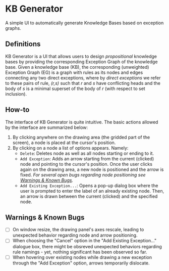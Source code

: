 # KB Generator
A simple UI to automatically generate Knowledge Bases based on exception graphs.

## Definitions
KB Generator is a UI that allows users to design *propositional* knowledge bases by providing the corresponding Exception Graph of the knowledge base. Given a knowledge base (KB), the corresponding (unweighted) Exception Graph (EG) is a graph with rules as its nodes and edges connecting any two direct exceptions, where by *direct exceptions* we refer to these pairs of rule, *(r,s)* such that *r* and *s* have conflicting heads and the body of *s* is a minimal superset of the body of *r* (with respect to set inclusion).

## How-to
The interface of KB Generator is quite intuitive. The basic actions allowed by the interface are summarized below:
1. By clicking anywhere on the drawing area (the gridded part of the screen), a node is placed at the cursor's position.
2. By clicking on a node a list of options appears. Namely:
   - `Delete`: Deletes node as well as all nodes starting or ending to it.
   - `Add Exception`: Adds an arrow starting from the current (clicked) node and pointing to the cursor's position. Once the user clicks again on the drawing area, a new node is positioned and the arrow is fixed. *For several open bugs regarding node positioning see [Warnings & Known Bugs](#warnings--known-bugs).*
   - `Add Existing Exception...`: Opens a pop-up dialog box where the user is prompted to enter the label of an already existing node. Then, an arrow is drawn between the current (clicked) and the specified node.

## Warnings & Known Bugs
- [ ] On window resize, the drawing panel's axes rescale, leading to unexpected behavior regarding node and arrow positioning.
- [ ] When choosing the "Cancel" option in the "Add Existing Exception..." dialogue box, there might be obsreved unexpected behaviors regarding rule namings - yet, nothing significant has been observed so far.
- [ ] When hovering over existing nodes while drawing a new exception through the "Add Exception" option, arrows temporarily dislocate.
